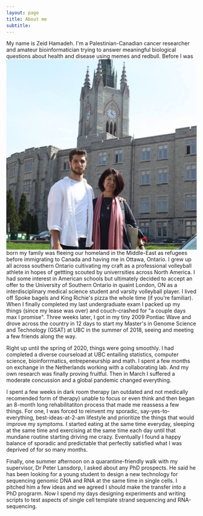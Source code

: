 ```yaml
---
layout: page
title: About me
subtitle: 
---
```


My name is Zeid Hamadeh. I'm a Palestinian-Canadian cancer researcher and amateur bioinformatician trying to answer meaningful biological questions about health and disease using memes and redbull.
<img align="right" src="assets/img/western1.jpg">
Before I was born my family was fleeing our homeland in the Middle-East as refugees before immigrating to Canada and having me in Ottawa, Ontario. I grew up all across southern Ontario cultivating my craft as a professional volleyball athlete in hopes of gettting scouted by univerrsities across North America. I had some interest in American schools but ultimately decided to accept an offer to the University of Southern Ontario in quaint London, ON as a interdisciplinary medical science student and varsity volleyball player. I lived off Spoke bagels and King Richie's pizza the whole time (if you're familiar). When I finally completed my last undergraduate exam I packed up my things (since my lease was over) and couch-crashed for "a couple days max I promise". Three weeks later, I got in my tiny 2009 Pontiac Wave and drove across the country in 12 days to start my Master's in Genome Science and Technology (GSAT) at UBC in the summer of 2018, seeing and meeting a few friends along the way. 

Right up until the spring of 2020, things were going smoothly. I had completed a diverse courseload at UBC entailing statistics, computer science, bioinforrmatics, entrepeneurship and math. I spent a few months on exchange in the Netherlands working with a collaborating lab. And my own research was finally proving fruitful. Then in March I suffered a moderate concussion and a global pandemic changed everything. 

I spent a few weeks in dark room therapy (an outdated and not medically recomended form of therapy) unable to focus or even think and then began an 8-month long rehabilitatiton process that made me reassess a few things. For one, I was forced to reinvent my sporadic, say-yes-to-everything, best-ideas-at-2-am lifestyle and prioritize the things that would improve my symptoms. I started eating at the same time everyday, sleeping at the same time and exercising at the same time each day until that mundane routine starting driving me crazy. Eventually I found a happy balance of sporadic and predictable that perfectly satisfied what I was deprived of for so many months.

Finally, one summer afternoon on a quarantine-friendly walk with my supervisor, Dr Peter Lansdorp, I asked about any PhD prospects. He said he has been looking for a young student to design a new technology for sequencing genomic DNA and RNA at the same time in single cells. I pitched him a few ideas and we agreed I should make the transfer into a PhD prograrm. Now I spend my days designing experiments and writing scripts to test aspects of single cell template strand sequencing and RNA-sequencing.
